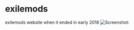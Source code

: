 # exilemods
exilemods website when it ended in early 2018
![Screenshot:](https://i.imgur.com/bEHKjnU.png)
